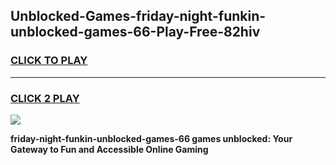 
## Unblocked-Games-friday-night-funkin-unblocked-games-66-Play-Free-82hiv
<h3>
<a href="https://premium76.site?title=friday-night-funkin-unblocked-games-66&ref=17A">CLICK TO PLAY</a></h3>
<hr>

<h3>
<a href="https://premium76.site?title=friday-night-funkin-unblocked-games-66&ref=17A">CLICK 2 PLAY</a>
  
</h3>

<a href="https://premium76.site?title=friday-night-funkin-unblocked-games-66&ref=17A"><img src="https://clearcache.store/games.png"></a>


**friday-night-funkin-unblocked-games-66 games unblocked: Your Gateway to Fun and Accessible Online Gaming**
